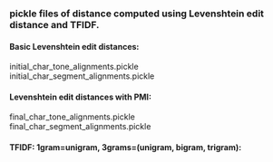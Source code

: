 ### pickle files of distance computed using Levenshtein edit distance and TFIDF.

#### Basic Levenshtein edit distances:
initial_char_tone_alignments.pickle <br>
initial_char_segment_alignments.pickle

#### Levenshtein edit distances with PMI:
final_char_tone_alignments.pickle <br>
final_char_segment_alignments.pickle

#### TFIDF: 1gram=unigram, 3grams=(unigram, bigram, trigram):
